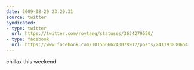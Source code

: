 ```yaml
---
date: 2009-08-29 23:20:31
source: twitter
syndicated:
- type: twitter
  url: https://twitter.com/roytang/statuses/3634279550/
- type: facebook
  url: https://www.facebook.com/10155666240078912/posts/241193830654
---
```


chillax this weekend
